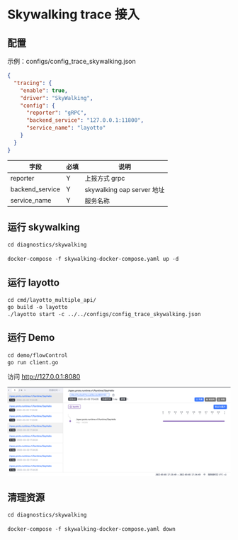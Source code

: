 # Skywalking trace 接入

## 配置

示例：configs/config_trace_skywalking.json

````json
{
  "tracing": {
    "enable": true,
    "driver": "SkyWalking",
    "config": {
      "reporter": "gRPC",
      "backend_service": "127.0.0.1:11800",
      "service_name": "layotto"
    }
  }
}
````

| 字段 | 必填  | 说明                       |
| --- |-----|--------------------------|
| reporter | Y   | 上报方式 grpc                |
| backend_service | Y   | skywalking oap server 地址 |
| service_name | Y   | 服务名称                     |

## 运行 skywalking

````shell
cd diagnostics/skywalking

docker-compose -f skywalking-docker-compose.yaml up -d
````

## 运行 layotto

````shell
cd cmd/layotto_multiple_api/
go build -o layotto
./layotto start -c ../../configs/config_trace_skywalking.json
````

## 运行 Demo

````shell
cd demo/flowControl
go run client.go
````

访问 http://127.0.0.1:8080

![](../../../img/trace/sky.png)

## 清理资源

````shell
cd diagnostics/skywalking

docker-compose -f skywalking-docker-compose.yaml down
````